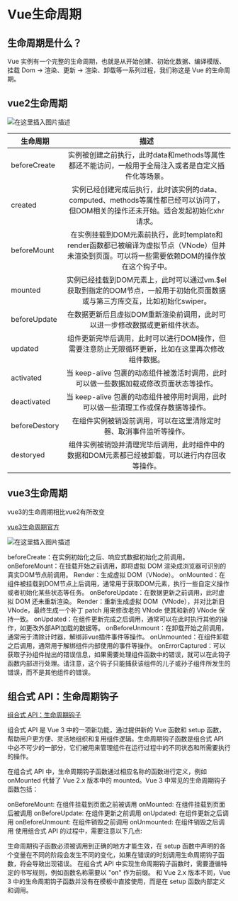 # Vue生命周期

## 生命周期是什么？
Vue 实例有一个完整的生命周期，也就是从开始创建、初始化数据、编译模版、挂载 Dom -> 渲染、更新 -> 渲染、卸载等一系列过程，我们称这是 Vue 的生命周期。

## vue2生命周期

![在这里插入图片描述](https://p1-jj.byteimg.com/tos-cn-i-t2oaga2asx/gold-user-assets/2019/8/19/16ca74f183827f46~tplv-t2oaga2asx-zoom-in-crop-mark:4536:0:0:0.awebp)


| 生命周期        | 描述           |
| ------------- |:-------------:|
| beforeCreate | 实例被创建之前执行，此时data和methods等属性都还不能访问，一般用于全局注入或者是自定义插件化等场景。 |
| created      | 实例已经创建完成后执行，此时该实例的data、computed、methods等属性都已经可以访问了，但DOM相关的操作还未开始。适合发起初始化xhr请求。   |
| beforeMount | 在实例挂载到DOM元素前执行，此时template和render函数都已被编译为虚拟节点（VNode）但并未渲染到页面。可以将一些需要依赖DOM的操作放在这个钩子中。   |
| mounted | 实例已经挂载到DOM元素上，此时可以通过vm.$el获取到指定的DOM节点，一般用于初始化页面数据或与第三方库交互，比如初始化swiper。 |
| beforeUpdate | 在数据更新后且虚拟DOM重新渲染前调用，此时可以进一步修改数据或更新组件状态。  |
| updated | 组件更新完毕后调用，此时可以进行DOM操作，但需要注意防止无限循环更新，比如在这里再次修改组件数据。     |
| activated |  当 keep-alive 包裹的动态组件被激活时调用，此时可以做一些数据加载或修改页面状态等操作。  |
| deactivated | 当 keep-alive 包裹的动态组件被停用时调用，此时可以做一些清理工作或保存数据等操作。  |
| beforeDestory | 在组件实例被销毁前调用，可以在这里清除定时器、取消事件监听等操作。  |
| destoryed | 组件实例被销毁并清理完毕后调用，此时组件中的数据和DOM元素都已经被卸载，可以进行内存回收等操作。  |

## vue3生命周期

vue3的生命周期相比vue2有所改变

[vue3生命周期官方](https://cn.vuejs.org/guide/essentials/lifecycle.html)

![在这里插入图片描述](https://cn.vuejs.org/assets/lifecycle.16e4c08e.png)


<!-- | 生命周期        | 描述           |
| ------------- |:-------------:|
| setup      | 开始创建组件之前，在 beforeCreate 和 created 之前执行，创建的是 data 和 method |
| onBeforeMount      | 组件挂载到节点上之前执行的函数    |
| onMounted | 组件挂载完成后执行的函数      |
| onBeforeUpdate | 组件更新之前执行的函数     |
| onUpdated | 组件更新完成之后执行的函数   |
| onBeforeUnmount | 组件卸载之前执行的函数     |
| onUnmounted | 组件卸载完成后执行的函数   |
| onActivated | 被包含在 keep-alive 中的组件，会多出两个生命周期钩子函数，被激活时执行   |
| onDeactivated | 比如从 A 组件，切换到 B 组件，A 组件消失时执行     |
| onErrorCaptured | 当捕获一个来自子孙组件的异常时激活钩子函数。     | -->

beforeCreate：在实例初始化之后、响应式数据初始化之前调用。
onBeforeMount：在挂载开始之前调用，即将虚拟 DOM 渲染成浏览器可识别的真实DOM节点前调用。
Render：生成虚拟 DOM（VNode）。
onMounted：在组件被挂载到DOM节点上后调用，通常用于获取DOM元素，执行一些自定义操作或者初始化某些状态等任务。
onBeforeUpdate：在数据更新之前调用，此时虚拟 DOM 还未重新渲染。
Render：重新生成虚拟 DOM（VNode），并对比新旧 VNode，最终生成一个补丁 patch 用来修改老的 VNode 使其和新的 VNode 保持一致。
onUpdated：在组件更新完成之后调用，通常可以在此时执行其他的操作，如更改外部API加载的数据等。
onBeforeUnmount：在卸载开始之前调用，通常用于清除计时器，解绑非vue插件事件等操作。
onUnmounted：在组件卸载之后调用，通常用于解绑组件内部使用的事件等操作。
onErrorCaptured：可以获取子孙组件抛出的错误信息，如果需要处理组件函数中的错误，就可以在此钩子函数内部进行处理。请注意，这个钩子只能捕获该组件的儿子或孙子组件所发生的错误，而不是其他组件的错误。


## 组合式 API：生命周期钩子​

[组合式 API：生命周期钩子​](https://cn.vuejs.org/api/composition-api-lifecycle.html)

组合式 API 是 Vue 3 中的一项新功能，通过提供新的 Vue 函数和 setup 函数，帮助用户更方便、灵活地组织和复用组件逻辑。生命周期钩子函数是组合式 API 中必不可少的一部分，它们被用来管理组件在运行过程中的不同状态和所需要执行的操作。

在组合式 API 中，生命周期钩子函数通过相应名称的函数进行定义，例如 onMounted 代替了 Vue 2.x 版本中的 mounted。Vue 3 中常见的生命周期钩子函数包括：

onBeforeMount: 在组件挂载到页面之前被调用
onMounted: 在组件挂载到页面后被调用
onBeforeUpdate: 在组件更新之前调用
onUpdated: 在组件更新之后调用
onBeforeUnmount: 在组件销毁之前调用
onUnmounted: 在组件销毁之后调用
使用组合式 API 的过程中，需要注意以下几点:

生命周期钩子函数必须被调用到正确的地方才能生效，在 setup 函数中声明的各个变量在不同的阶段会发生不同的变化，如果在错误的时刻调用生命周期钩子函数，将会导致出现错误。
在组合式 API 中实现生命周期钩子函数时，需要遵循特定的书写规则，例如函数名称需要以 "on" 作为前缀。
和 Vue 2.x 版本不同，Vue 3 中的生命周期钩子函数并没有在模板中直接使用，而是在 setup 函数内部定义和调用。


<!--
## vue2与vue3生命周期比较

 ```javascript
vue2           -------      vue3
 
beforeCreate   --------      setup(()=>{})
created        --------      setup(()=>{})
beforeMount    --------      onBeforeMount(()=>{})
mounted        --------     onMounted(()=>{})
beforeUpdate   --------     onBeforeUpdate(()=>{})
updated        --------      onUpdated(()=>{})
beforeDestroy  --------      onBeforeUnmount(()=>{})
destroyed      --------      onUnmounted(()=>{})
activated      --------      onActivated(()=>{})
deactivated    --------      onDeactivated(()=>{})
errorCaptured  --------      onErrorCaptured(()=>{})
``` 

-->

